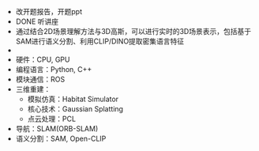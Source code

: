 - 改开题报告，开题ppt
- DONE 听讲座
- 通过结合2D场景理解方法与3D高斯，可以进行实时的3D场景表示，包括基于SAM进行语义分割、利用CLIP/DINO提取密集语言特征
-
- 硬件：CPU, GPU
- 编程语言：Python, C++
- 模块通信：ROS
- 三维重建：
	- 模拟仿真：Habitat Simulator
	- 核心技术：Gaussian Splatting
	- 点云处理：PCL
- 导航：SLAM(ORB-SLAM)
- 语义分割：SAM, Open-CLIP